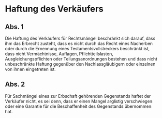 # Haftung des Verkäufers



## Abs. 1

 Die Haftung des Verkäufers für Rechtsmängel beschränkt sich darauf, dass ihm das Erbrecht zusteht, dass es nicht durch das Recht eines Nacherben oder durch die Ernennung eines Testamentsvollstreckers beschränkt ist, dass nicht Vermächtnisse, Auflagen, Pflichtteilslasten, Ausgleichungspflichten oder Teilungsanordnungen bestehen und dass nicht unbeschränkte Haftung gegenüber den Nachlassgläubigern oder einzelnen von ihnen eingetreten ist.

## Abs. 2

 Für Sachmängel eines zur Erbschaft gehörenden Gegenstands haftet der Verkäufer nicht, es sei denn, dass er einen Mangel arglistig verschwiegen oder eine Garantie für die Beschaffenheit des Gegenstands übernommen hat. 

